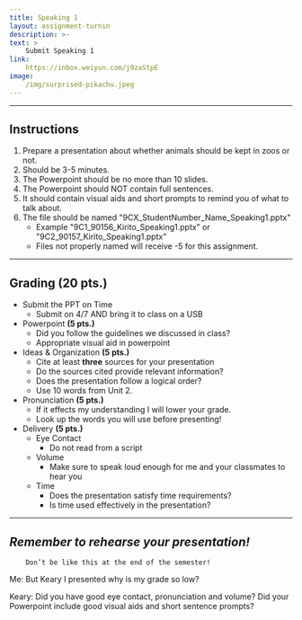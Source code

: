 ```yaml
---
title: Speaking 1
layout: assignment-turnin
description: >-
text: >
    Submit Speaking 1
link: 
    https://inbox.weiyun.com/j9zaStpE
image: 
    /img/surprised-pikachu.jpeg
---
```

---
## Instructions
1. Prepare a presentation about whether animals should be kept in zoos or not.
2. Should be 3-5 minutes.
3. The Powerpoint should be no more than 10 slides.
4. The Powerpoint should NOT contain full sentences. 
5. It should contain visual aids and short prompts to remind you of what to talk about.
6. The file should be named "9CX_StudentNumber_Name_Speaking1.pptx"
    - Example "9C1_90156_Kirito_Speaking1.pptx" or "9C2_90157_Kirito_Speaking1.pptx"
    - Files not properly named will receive -5 for this assignment.

---
## Grading (20 pts.)
- Submit the PPT on Time
    - Submit on 4/7 AND bring it to class on a USB
- Powerpoint **(5 pts.)**
    - Did you follow the guidelines we discussed in class?
    - Appropriate visual aid in powerpoint
- Ideas & Organization **(5 pts.)**
    - Cite at least **three** sources for your presentation
    - Do the sources cited provide relevant information?
    - Does the presentation follow a logical order?
    - Use 10 words from Unit 2.
- Pronunciation **(5 pts.)**
    - If it effects my understanding I will lower your grade.
    - Look up the words you will use before presenting! 
- Delivery **(5 pts.)**
    - Eye Contact
        - Do not read from a script
    - Volume
        - Make sure to speak loud enough for me and your classmates to hear you
    - Time
        - Does the presentation satisfy time requirements?
        - Is time used effectively in the presentation? 
---
## ***Remember to rehearse your presentation!***

        Don’t be like this at the end of the semester!

Me: But Keary I presented why is my grade so low?

Keary: Did you have good eye contact, pronunciation and volume? Did your Powerpoint include good visual aids and short sentence prompts?

